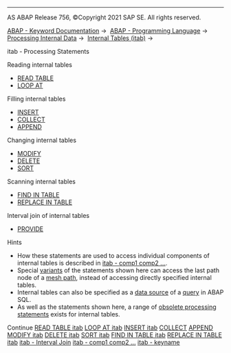   

* * *

AS ABAP Release 756, ©Copyright 2021 SAP SE. All rights reserved.

[ABAP - Keyword Documentation](javascript:call_link\('abenabap.htm'\)) →  [ABAP - Programming Language](javascript:call_link\('abenabap_reference.htm'\)) →  [Processing Internal Data](javascript:call_link\('abenabap_data_working.htm'\)) →  [Internal Tables (itab)](javascript:call_link\('abenitab.htm'\)) → 

itab - Processing Statements

Reading internal tables

-   [READ TABLE](javascript:call_link\('abapread_table.htm'\))
-   [LOOP AT](javascript:call_link\('abaploop_at_itab_variants.htm'\))

Filling internal tables

-   [INSERT](javascript:call_link\('abapinsert_itab.htm'\))
-   [COLLECT](javascript:call_link\('abapcollect.htm'\))
-   [APPEND](javascript:call_link\('abapappend.htm'\))

Changing internal tables

-   [MODIFY](javascript:call_link\('abapmodify_itab.htm'\))
-   [DELETE](javascript:call_link\('abapdelete_itab.htm'\))
-   [SORT](javascript:call_link\('abapsort_itab.htm'\))

Scanning internal tables

-   [FIND IN TABLE](javascript:call_link\('abapfind_itab.htm'\))
-   [REPLACE IN TABLE](javascript:call_link\('abapfind_itab.htm'\))

Interval join of internal tables

-   [PROVIDE](javascript:call_link\('abapprovide.htm'\))

Hints

-   How these statements are used to access individual components of internal tables is described in [itab - comp1 comp2 ...](javascript:call_link\('abenitab_components.htm'\)).
-   Special [variants](javascript:call_link\('abenmesh_path_usage.htm'\)) of the statements shown here can access the last path node of a [mesh path](javascript:call_link\('abenmesh_pathes.htm'\)), instead of accessing directly specified internal tables.
-   Internal tables can also be specified as a [data source](javascript:call_link\('abapselect_itab.htm'\)) of a [query](javascript:call_link\('abenquery_glosry.htm'\) "Glossary Entry") in ABAP SQL.
-   As well as the statements shown here, a range of [obsolete processing statements](javascript:call_link\('abenitab_obsolete.htm'\)) exists for internal tables.

Continue
[READ TABLE itab](javascript:call_link\('abapread_table.htm'\))
[LOOP AT itab](javascript:call_link\('abaploop_at_itab_variants.htm'\))
[INSERT itab](javascript:call_link\('abapinsert_itab.htm'\))
[COLLECT](javascript:call_link\('abapcollect.htm'\))
[APPEND](javascript:call_link\('abapappend.htm'\))
[MODIFY itab](javascript:call_link\('abapmodify_itab.htm'\))
[DELETE itab](javascript:call_link\('abapdelete_itab.htm'\))
[SORT itab](javascript:call_link\('abapsort_itab.htm'\))
[FIND IN TABLE itab](javascript:call_link\('abapfind_itab.htm'\))
[REPLACE IN TABLE itab](javascript:call_link\('abapreplace_itab.htm'\))
[itab - Interval Join](javascript:call_link\('abeninternal_table_interval_spcl.htm'\))
[itab - comp1 comp2 ...](javascript:call_link\('abenitab_components.htm'\))
[itab - keyname](javascript:call_link\('abenkeyname.htm'\))